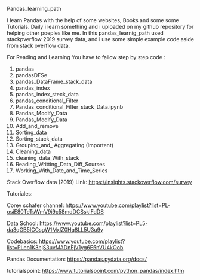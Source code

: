  Pandas_learning_path
 
 I learn Pandas with the help of some websites, Books and some some Tutorials. Daily i learn something and i uploaded on my github repository for helping other poeples like me.
 In this pandas_learnig_path used stackpverflow 2019 survey data, and i use some simple example code aside from stack overflow data.
 
 For Reading and Learning You have to fallow step by step code :
 
 1. pandas
 2. pandasDFSe
 3. pandas_DataFrame_stack_data
 4. pandas_index
 5. pandas_index_steck_data
 7. pandas_conditional_Filter
 8. Pandas_conditional_Filter_stack_Data.ipynb
 9. Pandas_Modify_Data
 10. Pandas_Modify_Data
 11. Add_and_remove
 12. Sorting_data
 13. Sorting_stack_data
 14. Grouping_and_ Aggregating (Importent)
 15. Cleaning_data
 16. cleaning_data_With_stack
 17. Reading_Writting_Data_Diff_Sourses
 18. Working_With_Date_and_Time_Series
 
 
Stack Overflow data (2019) Link:
https://insights.stackoverflow.com/survey 

Tutoriales:
 
Corey schafer channel:
https://www.youtube.com/playlist?list=PL-osiE80TeTsWmV9i9c58mdDCSskIFdDS

Data School:
https://www.youtube.com/playlist?list=PL5-da3qGB5ICCsgW1MxlZ0Hq8LL5U3u9y

Codebasics:
https://www.youtube.com/playlist?list=PLeo1K3hjS3uvMADnFjV1yg6E5nVU4kOob

Pandas Documentation:
https://pandas.pydata.org/docs/

tutorialspoint:
https://www.tutorialspoint.com/python_pandas/index.htm

